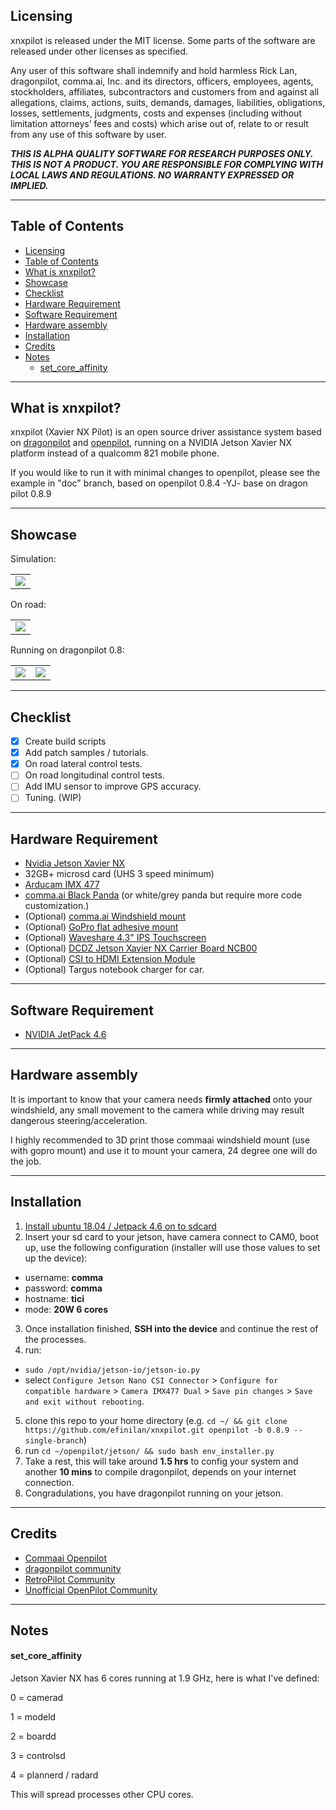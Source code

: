 Licensing
------
xnxpilot is released under the MIT license. Some parts of the software are released under other licenses as specified.

Any user of this software shall indemnify and hold harmless Rick Lan, dragonpilot, comma.ai, Inc. and its directors, officers, employees, agents, stockholders, affiliates, subcontractors and customers from and against all allegations, claims, actions, suits, demands, damages, liabilities, obligations, losses, settlements, judgments, costs and expenses (including without limitation attorneys’ fees and costs) which arise out of, relate to or result from any use of this software by user.

***THIS IS ALPHA QUALITY SOFTWARE FOR RESEARCH PURPOSES ONLY. THIS IS NOT A PRODUCT. YOU ARE RESPONSIBLE FOR COMPLYING WITH LOCAL LAWS AND REGULATIONS. NO WARRANTY EXPRESSED OR IMPLIED.***

---

Table of Contents
------

- [Licensing](#licensing)
- [Table of Contents](#table-of-contents)
- [What is xnxpilot?](#what-is-xnxpilot)
- [Showcase](#showcase)
- [Checklist](#checklist)
- [Hardware Requirement](#hardware-requirement)
- [Software Requirement](#software-requirement)
- [Hardware assembly](#hardware-assembly)
- [Installation](#installation)
- [Credits](#credits)
- [Notes](#notes)
    - [set\_core\_affinity](#set_core_affinity)

---

What is xnxpilot?
------
xnxpilot (Xavier NX Pilot) is an open source driver assistance system based on [dragonpilot](http://github.com/dragonpilot-community/dragonpilot) and [openpilot](http://github.com/commaai/openpilot), running on a NVIDIA Jetson Xavier NX platform instead of a qualcomm 821 mobile phone.



If you would like to run it with minimal changes to openpilot, please see the example in "doc" branch, based on openpilot 0.8.4 
-YJ- base on dragon pilot 0.8.9

---

Showcase
------
Simulation:
<table>
  <tr>
    <td><a href="https://youtu.be/ubxSSLWqyt8" title="YouTube" rel="noopener"><img src="http://i3.ytimg.com/vi/ubxSSLWqyt8/hqdefault.jpg"></a></td>
  </tr>
</table>

On road:
<table>
  <tr>
    <td><a href="https://youtu.be/RqoTT5m4Kp8" title="YouTube" rel="noopener"><img src="http://i3.ytimg.com/vi/RqoTT5m4Kp8/hqdefault.jpg"></a></td>
  </tr>
</table>

Running on dragonpilot 0.8:
<table>
  <tr>
    <td><a href="https://youtu.be/o2pm8bAJvAM" title="YouTube" rel="noopener"><img src="http://i3.ytimg.com/vi/o2pm8bAJvAM/hqdefault.jpg"></a></td>
    <td><a href="https://youtu.be/GEr-K3D3sDU" title="YouTube" rel="noopener"><img src="http://i3.ytimg.com/vi/GEr-K3D3sDU/hqdefault.jpg"></a></td>
  </tr>
</table>

---

Checklist
------
- [x] Create build scripts
- [x] Add patch samples / tutorials.
- [x] On road lateral control tests.
- [ ] On road longitudinal control tests.
- [ ] Add IMU sensor to improve GPS accuracy.
- [ ] Tuning. (WIP)

---

Hardware Requirement
------
- [Nvidia Jetson Xavier NX](https://www.nvidia.com/en-us/autonomous-machines/embedded-systems/jetson-xavier-nx/)
- 32GB+ microsd card (UHS 3 speed minimum)
- [Arducam IMX 477](https://www.amazon.com/gp/product/B08F743RGG/)
- [comma.ai Black Panda](https://comma.ai/shop/products/panda) (or white/grey panda but require more code customization.)
- (Optional) [comma.ai Windshield mount](https://github.com/commaai/neo/tree/master/case/eon)
- (Optional) [GoPro flat adhesive mount](https://www.amazon.com/AFAITH-Adhesive-Mounts-GoPro-Camera/dp/B00BUD6LPY/)
- (Optional) [Waveshare 4.3" IPS Touchscreen](https://www.amazon.com.au/gp/product/B0852NW9FM/)
- (Optional) [DCDZ Jetson Xavier NX Carrier Board NCB00](https://item.taobao.com/item.htm?ft=t&id=613984388047)
- (Optional) [CSI to HDMI Extension Module](https://www.amazon.com/gp/product/B06XDNBM63/)
- (Optional) Targus notebook charger for car.
---

Software Requirement
------
- [NVIDIA JetPack 4.6](https://developer.nvidia.com/jetpack-sdk-46)

---

Hardware assembly
------
It is important to know that your camera needs **firmly attached** onto your windshield, any small movement to the camera while driving may result dangerous steering/acceleration.

I highly recommended to 3D print those commaai windshield mount (use with gopro mount) and use it to mount your camera, 24 degree one will do the job.

---

Installation
------
1) [Install ubuntu 18.04 / Jetpack 4.6 on to sdcard](https://developer.nvidia.com/embedded/learn/get-started-jetson-xavier-nx-devkit)
2) Insert your sd card to your jetson, have camera connect to CAM0, boot up, use the following configuration (installer will use those values to set up the device):
  - username: **comma**
  - password: **comma**
  - hostname: **tici**
  - mode: **20W 6 cores**

3) Once installation finished, **SSH into the device** and continue the rest of the processes.
4) run:
  - `sudo /opt/nvidia/jetson-io/jetson-io.py`
  - select `Configure Jetson Nano CSI Connector` > `Configure for compatible hardware` > `Camera IMX477 Dual` > `Save pin changes` > `Save and exit without rebooting`.

5) clone this repo to your home directory (e.g. `cd ~/ && git clone https://github.com/efinilan/xnxpilot.git openpilot -b 0.8.9 --single-branch`)
6) run `cd ~/openpilot/jetson/ && sudo bash env_installer.py`
7) Take a rest, this will take around **1.5 hrs** to config your system and another **10 mins** to compile dragonpilot, depends on your internet connection.
8) Congradulations, you have dragonpilot running on your jetson. 
---

Credits
------
- [Commaai Openpilot](https://github.com/commaai/openpiplot)
- [dragonpilot community](https://github.com/dragonpilot-community/dragonpilot/)
- [RetroPilot Community](https://discord.gg/fGUuASVZKg)
- [Unofficial OpenPilot Community](https://discord.gg/Mrf8FwfWSr)

---

Notes
------
#### set_core_affinity ####
Jetson Xavier NX has 6 cores running at 1.9 GHz, here is what I've defined:

0 = camerad

1 = modeld

2 = boardd

3 = controlsd

4 = plannerd / radard

This will spread processes other CPU cores.
